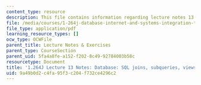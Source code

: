 ```yaml
---
content_type: resource
description: This file contains information regarding lecture notes 13.
file: /media/courses/1-264j-database-internet-and-systems-integration-technologies-fall-2013/9a49b0d2c4fa95f3c204f732ce4296c2_MIT1_264JF13_lect_13.pdf
file_type: application/pdf
learning_resource_types: []
ocw_type: OCWFile
parent_title: Lecture Notes & Exercises
parent_type: CourseSection
parent_uid: 5fa4a8fe-a152-f202-8c49-92784003b58c
resourcetype: Document
title: '1.264J Lecture 13 Notes: Database: SQL joins, subqueries, views'
uid: 9a49b0d2-c4fa-95f3-c204-f732ce4296c2
---
```

